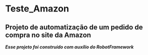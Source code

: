 # Teste_Amazon
## Projeto de automatização de um pedido de compra no site da Amazon

***Esse projeto foi construído com auxílio do RobotFramework***
